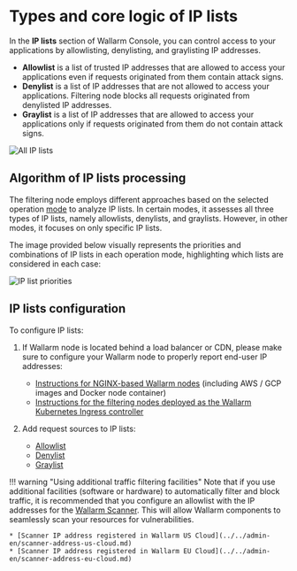 # Types and core logic of IP lists

In the **IP lists** section of Wallarm Console, you can control access to your applications by allowlisting, denylisting, and graylisting IP addresses.

* **Allowlist** is a list of trusted IP addresses that are allowed to access your applications even if requests originated from them contain attack signs.
* **Denylist** is a list of IP addresses that are not allowed to access your applications. Filtering node blocks all requests originated from denylisted IP addresses.
* **Graylist** is a list of IP addresses that are allowed to access your applications only if requests originated from them do not contain attack signs.

![All IP lists](../../images/user-guides/ip-lists/ip-lists-home-apps.png)

## Algorithm of IP lists processing

The filtering node employs different approaches based on the selected operation [mode](../../admin-en/configure-wallarm-mode.md) to analyze IP lists. In certain modes, it assesses all three types of IP lists, namely allowlists, denylists, and graylists. However, in other modes, it focuses on only specific IP lists.

The image provided below visually represents the priorities and combinations of IP lists in each operation mode, highlighting which lists are considered in each case:

![IP list priorities](../../images/user-guides/ip-lists/ip-lists-priorities.png)

## IP lists configuration

To configure IP lists:

1. If Wallarm node is located behind a load balancer or CDN, please make sure to configure your Wallarm node to properly report end-user IP addresses:

    * [Instructions for NGINX-based Wallarm nodes](../../admin-en/using-proxy-or-balancer-en.md) (including AWS / GCP images and Docker node container)
    * [Instructions for the filtering nodes deployed as the Wallarm Kubernetes Ingress controller](../../admin-en/configuration-guides/wallarm-ingress-controller/best-practices/report-public-user-ip.md)
2. Add request sources to IP lists:

    * [Allowlist](allowlist.md)
    * [Denylist](denylist.md)
    * [Graylist](graylist.md)

!!! warning "Using additional traffic filtering facilities"
    Note that if you use additional facilities (software or hardware) to automatically filter and block traffic, it is recommended that you configure an allowlist with the IP addresses for the [Wallarm Scanner](../../about-wallarm/detecting-vulnerabilities.md#vulnerability-scanner). This will allow Wallarm components to seamlessly scan your resources for vulnerabilities.

    * [Scanner IP address registered in Wallarm US Cloud](../../admin-en/scanner-address-us-cloud.md)
    * [Scanner IP address registered in Wallarm EU Cloud](../../admin-en/scanner-address-eu-cloud.md)
